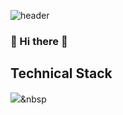 ![header](https://capsule-render.vercel.app/api?type=transparent&color=ffffff&height=300&section=header&text=release:Canary&fontColor=000000&fontSize=90)
### 👋 Hi there 👋

## Technical Stack
<img src="https://img.shields.io/badge/kubernetes-blue?style=flat-square&logo=#326CE5&logoColor=white"/></a>&nbsp 

<!--
**jinnypark9393/jinnypark9393** is a ✨ _special_ ✨ repository because its `README.md` (this file) appears on your GitHub profile.

Here are some ideas to get you started:

- 🔭 I’m currently working on ...
- 🌱 I’m currently learning ...
- 👯 I’m looking to collaborate on ...
- 🤔 I’m looking for help with ...
- 💬 Ask me about ...
- 📫 How to reach me: ...
- 😄 Pronouns: ...
- ⚡ Fun fact: ...
-->
